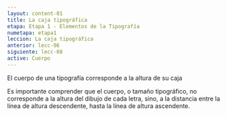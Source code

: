 ```yaml
---
layout: content-01
title: La caja tipográfica
etapa: Etapa 1 - Elementos de la Tipografía
numetapa: etapa1
leccion: La caja tipográfica
anterior: lecc-06
siguiente: lecc-08
active: Cuerpo
---
```


<div class="col-md-4 extracto">
	
</div>

<div class="col-md-8">
	<p>El cuerpo de una tipografía corresponde a la altura de su caja</p>
	<p>Es importante comprender que el cuerpo, o tamaño tipográfico, no corresponde a la altura del dibujo de cada letra, sino, a la distancia entre la línea de altura descendente, hasta la línea de altura ascendente.</p>
</div>